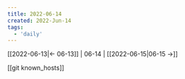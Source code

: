 ```yaml
---
title: 2022-06-14
created: 2022-Jun-14
tags:
  - 'daily'
---
```


[[2022-06-13|<- 06-13]] | 06-14 | [[2022-06-15|06-15 ->]]

[[git known_hosts]]

